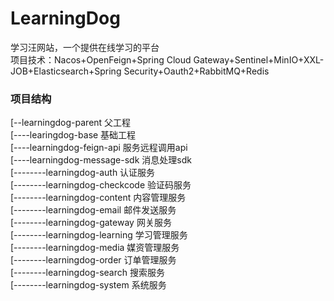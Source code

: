 # LearningDog
学习汪网站，一个提供在线学习的平台    
项目技术：Nacos+OpenFeign+Spring Cloud Gateway+Sentinel+MinIO+XXL-JOB+Elasticsearch+Spring Security+Oauth2+RabbitMQ+Redis
### 项目结构
[--learningdog-parent           父工程  
[----learingdog-base            基础工程  
[----learningdog-feign-api      服务远程调用api  
[----learningdog-message-sdk    消息处理sdk    
[--------learningdog-auth       认证服务  
[--------learningdog-checkcode  验证码服务  
[--------learningdog-content    内容管理服务   
[--------learningdog-email      邮件发送服务  
[--------learningdog-gateway    网关服务    
[--------learningdog-learning   学习管理服务   
[--------learningdog-media      媒资管理服务   
[--------learningdog-order      订单管理服务   
[--------learningdog-search     搜索服务   
[--------learningdog-system     系统服务   
